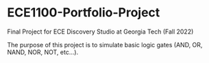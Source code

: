 # ECE1100-Portfolio-Project
Final Project for ECE Discovery Studio at Georgia Tech (Fall 2022)

The purpose of this project is to simulate basic logic gates (AND, OR, NAND, NOR, NOT, etc...). 

